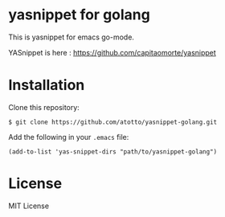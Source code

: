 # yasnippet for golang

This is yasnippet for emacs go-mode.

YASnippet is here : https://github.com/capitaomorte/yasnippet

# Installation

Clone this repository:

    $ git clone https://github.com/atotto/yasnippet-golang.git

Add the following in your `.emacs` file:

```elisp
(add-to-list 'yas-snippet-dirs "path/to/yasnippet-golang")
```

# License

MIT License
